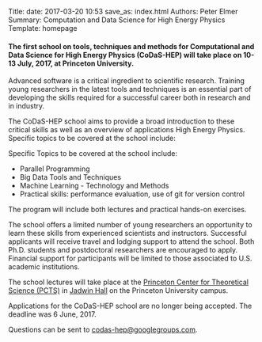 Title: 
date: 2017-03-20 10:53
save_as: index.html
Authors: Peter Elmer
Summary: Computation and Data Science for High Energy Physics
Template: homepage

#### The first school on tools, techniques and methods for Computational and Data Science for High Energy Physics (CoDaS-HEP) will take place on 10-13 July, 2017, at Princeton University.

Advanced software is a critical ingredient to scientific research. Training young researchers in the latest tools and techniques is an essential part of developing the skills required for a successful career both in research and in industry.

The CoDaS-HEP school aims to provide a broad introduction to these critical skills as well as an overview of applications High Energy Physics. Specific topics to be covered at the school include:
 
  Specific Topics to be covered at the school include:

  * Parallel Programming 
  * Big Data Tools and Techniques
  * Machine Learning - Technology and Methods
  * Practical skills: performance evaluation, use of git for version control

The program will include both lectures and practical hands-on exercises.

The school offers a limited number of young researchers an opportunity to learn these skills from experienced scientists and instructors. Successful applicants will receive travel and lodging support to attend the school. Both Ph.D. students and postdoctoral researchers are encouraged to apply. Financial support for participants will be limited to those associated to U.S. academic institutions.

The school lectures will take place at the [Princeton Center for Theoretical Science (PCTS)](http://pcts.princeton.edu/pcts/index.html) in [Jadwin Hall](https://goo.gl/maps/x1tAczDvWFB2) on the Princeton University campus.

Applications for the CoDaS-HEP school are no longer being accepted. The deadline was 6 June, 2017.

Questions can be sent to [codas-hep@googlegroups.com](codas-hep@googlegroups.com).

